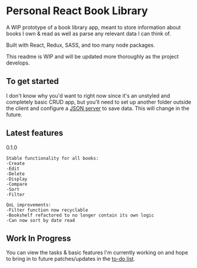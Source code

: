# Personal React Book Library

A WIP prototype of a book library app, meant to store information about books I own & read as well as parse any relevant data I can think of.

Built with React, Redux, SASS, and too many node packages.

This readme is WIP and will be updated more thoroughly as the project develops.

## To get started
I don't know why you'd want to right now since it's an unstyled and completely basic CRUD app, but you'll need to set up another folder outside the client and configure a [JSON server](https://github.com/typicode/json-server) to save data. This will change in the future.

## Latest features
0.1.0

```
Stable functionality for all books:
-Create
-Edit
-Delete
-Display
-Compare
-Sort
-Filter

QoL improvements:
-Filter function now recyclable
-Bookshelf refactored to no longer contain its own logic
-Can now sort by date read

```

## Work In Progress

You can view the tasks & basic features I'm currently working on and hope to bring in to future patches/updates in the [to-do list](/todo.md).

